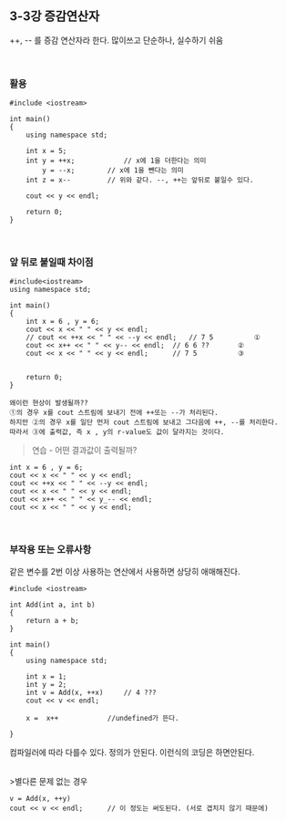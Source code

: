 ## 3-3강 증감연산자

++, -- 를 증감 연산자라 한다. 많이쓰고 단순하나, 실수하기 쉬움

<br>

### 활용
	#include <iostream>

	int main()
	{
		using namespace std;

		int x = 5;
		int y = ++x;			// x에 1을 더한다는 의미
			y = --x;		// x에 1을 뺀다는 의미
		int z = x--			// 위와 같다. --, ++는 앞뒤로 붙일수 있다.
		
		cout << y << endl;

		return 0;
	}

<br>

### 앞 뒤로 붙일때 차이점

	#include<iostream>
	using namespace std;
	
	int main()
	{
		int x = 6 , y = 6;
		cout << x << " " << y << endl;
		// cout << ++x << " " << --y << endl;	// 7 5			①
		cout << x++ << " " << y-- << endl;	// 6 6 ??		②
		cout << x << " " << y << endl;		// 7 5			③


		return 0;
	}

	왜이런 현상이 발생될까??
	①의 경우 x를 cout 스트림에 보내기 전에 ++또는 --가 처리된다.
	하지만 ②의 경우 x를 일단 먼저 cout 스트림에 보내고 그다음에 ++, --를 처리한다.
	따라서 ③에 출력값, 즉 x , y의 r-value도 값이 달라지는 것이다.

>연습 - 어떤 결과값이 출력될까?

	int x = 6 , y = 6;
	cout << x << " " << y << endl;
	cout << ++x << " " << --y << endl;
	cout << x << " " << y << endl;	
	cout << x++ << " " << y_-- << endl;
	cout << x << " " << y << endl;

<br>

### 부작용 또는 오류사항

같은 변수를 2번 이상 사용하는 연산에서 사용하면 상당히 애매해진다.

	#include <iostream>

	int Add(int a, int b)
	{
		return a + b;
	}
	
	int main()
	{
		using namespace std;

		int x = 1;
		int y = 2;
		int v = Add(x, ++x)		// 4 ???
		cout << v << endl;

		x =  x++			//undefined가 뜬다.

	}

컴파일러에 따라 다를수 있다. 정의가 안된다. 이런식의 코딩은 하면안된다.

<br>	
>별다른 문제 없는 경우

	v = Add(x, ++y)
	cout << v << endl;		// 이 정도는 써도된다. (서로 겹치지 않기 때문에)
